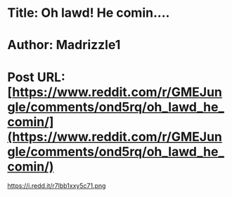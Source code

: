 # Title: Oh lawd! He comin....
# Author: Madrizzle1
# Post URL: [https://www.reddit.com/r/GMEJungle/comments/ond5rq/oh_lawd_he_comin/](https://www.reddit.com/r/GMEJungle/comments/ond5rq/oh_lawd_he_comin/)


https://i.redd.it/r7lbb1xxy5c71.png
